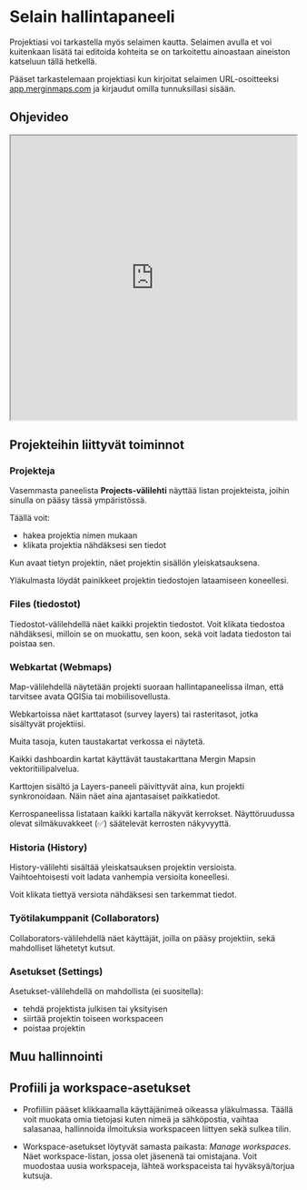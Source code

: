 # **Selain hallintapaneeli**

Projektiasi voi tarkastella myös selaimen kautta. Selaimen avulla et voi kuitenkaan lisätä tai editoida kohteita se on tarkoitettu ainoastaan aineiston katseluun tällä hetkellä.

Pääset tarkastelemaan projektiasi kun kirjoitat selaimen URL-osoitteeksi [app.merginmaps.com](app.merginmaps.com) ja kirjaudut omilla tunnuksillasi sisään. 

## **Ohjevideo**

<iframe src="https://drive.google.com/file/d/1lWPMERqoIfKSijdr0rO1TSdlV6GL3FuY/preview" width="100%" height="500" allowfullscreen="allowfullscreen"> </iframe>

## Projekteihin liittyvät toiminnot



### **Projekteja**

Vasemmasta paneelista **Projects-välilehti** näyttää listan projekteista, joihin sinulla on pääsy tässä ympäristössä.

Täällä voit:

* hakea projektia nimen mukaan
* klikata projektia nähdäksesi sen tiedot

Kun avaat tietyn projektin, näet projektin sisällön yleiskatsauksena. 

Yläkulmasta löydät painikkeet projektin tiedostojen lataamiseen koneellesi.

### **Files (tiedostot)**

Tiedostot-välilehdellä näet kaikki projektin tiedostot. Voit klikata tiedostoa nähdäksesi, milloin se on muokattu, sen koon, sekä voit ladata tiedoston tai poistaa sen.

### **Webkartat (Webmaps)**

Map-välilehdellä näytetään projekti suoraan hallintapaneelissa ilman, että tarvitsee avata QGISia tai mobiilisovellusta. 

Webkartoissa näet karttatasot (survey layers) tai rasteritasot, jotka sisältyvät projektiisi.

Muita tasoja, kuten taustakartat verkossa ei näytetä.

Kaikki dashboardin kartat käyttävät taustakarttana Mergin Mapsin vektoritiilipalvelua.

Karttojen sisältö ja Layers-paneeli päivittyvät aina, kun projekti synkronoidaan. Näin näet aina ajantasaiset paikkatiedot.

Kerrospaneelissa listataan kaikki kartalla näkyvät kerrokset. Näyttöruudussa olevat silmäkuvakkeet (✅) säätelevät kerrosten näkyvyyttä.

### **Historia (History)**

History-välilehti sisältää yleiskatsauksen projektin versioista. Vaihtoehtoisesti voit ladata vanhempia versioita koneellesi.

Voit klikata tiettyä versiota nähdäksesi sen tarkemmat tiedot.

### **Työtilakumppanit (Collaborators)**

Collaborators-välilehdellä näet käyttäjät, joilla on pääsy projektiin, sekä mahdolliset lähetetyt kutsut. 

### **Asetukset (Settings)**

Asetukset-välilehdellä on mahdollista (ei suositella):

* tehdä projektista julkisen tai yksityisen
* siirtää projektin toiseen workspaceen
* poistaa projektin

## **Muu hallinnointi**

## **Profiili ja workspace-asetukset**

* Profiiliin pääset klikkaamalla käyttäjänimeä oikeassa yläkulmassa.
  Täällä voit muokata omia tietojasi kuten nimeä ja sähköpostia, vaihtaa salasanaa, hallinnoida ilmoituksia workspaceen liittyen sekä sulkea tilin.

* Workspace-asetukset löytyvät samasta paikasta: *Manage workspaces*. Näet workspace-listan, jossa olet jäsenenä tai omistajana. Voit muodostaa uusia workspaceja, lähteä workspaceista tai hyväksyä/torjua kutsuja.





